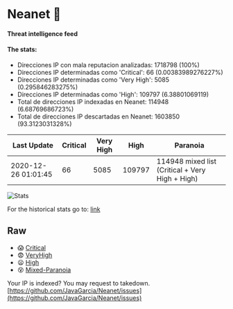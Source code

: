 # Neanet :hocho:
#### Threat intelligence feed
#### The stats:

- Direcciones IP con mala reputacion analizadas: 1718798 (100%)
- Direcciones IP determinadas como 'Critical':  66 (0.00383989276227%)
- Direcciones IP determinadas como 'Very High':  5085 (0.295846283275%)
- Direcciones IP determinadas como 'High':  109797 (6.38801069119)
- Total de direcciones IP indexadas en Neanet:  114948 (6.68769686723%)
- Total de direcciones IP descartadas en Neanet:  1603850 (93.3123031328%)

| Last Update | Critical | Very High | High | Paranoia |
| --- | --- | --- | --- | --- |
| 2020-12-26 01:01:45 | 66 | 5085 | 109797 | 114948 mixed list (Critical + Very High + High)|

![Stats](https://docs.google.com/spreadsheets/d/e/2PACX-1vSnaNMIXVabIpDJjufMlzH7poXnshF3mgd8Is1g9ytUEzVsP5my4Trn8f-xkoLLQ38xpL3HtmUexLo6/pubchart?oid=501124687&format=image)

For the historical stats go to: [link](/stats.csv)
## Raw
- :scream: [Critical](https://raw.githubusercontent.com/JavaGarcia/Neanet/master/blacklists/neanet_critical.txt)
- :fearful: [VeryHigh](https://raw.githubusercontent.com/JavaGarcia/Neanet/master/blacklists/neanet_veryHigh.txtt)
- :frowning: [High](https://raw.githubusercontent.com/JavaGarcia/Neanet/master/blacklists/neanet_high.txt)
- :dizzy_face: [Mixed-Paranoia](https://raw.githubusercontent.com/JavaGarcia/Neanet/master/blacklists/neanet_all.txt)


Your IP is indexed? You may request to takedown. [https://github.com/JavaGarcia/Neanet/issues](https://github.com/JavaGarcia/Neanet/issues)

































































































































































































































































































































































































































































































































































































































































































































































































































































































































































































































































































































































































































































































































































































































































































































































































































































































































































































































































































































































































































































































































































































































































































































































































































































































































































































































































































































































































































































































































































































































































































































































